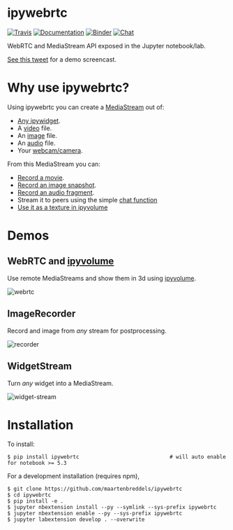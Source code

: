 # ipywebrtc

[![Travis](https://travis-ci.org/maartenbreddels/ipywebrtc.svg?branch=master)](https://travis-ci.org/maartenbreddels/ipywebrtc)
[![Documentation](https://readthedocs.org/projects/ipywebrtc/badge/?version=latest)](https://ipywebrtc.readthedocs.io/en/latest/)
[![Binder](https://mybinder.org/badge.svg)](https://mybinder.org/v2/gh/maartenbreddels/ipywebrtc/master?filepath=docs/source)
[![Chat](https://badges.gitter.im/Join%20Chat.svg)](https://gitter.im/jupyter-widgets/Lobby)

WebRTC and MediaStream API exposed in the Jupyter notebook/lab.

[See this tweet](https://twitter.com/maartenbreddels/status/1027995865024262144) for a demo screencast.

# Why use ipywebrtc?

Using ipywebrtc you can create a [MediaStream](api.html#ipywebrtc.webrtc.MediaStream) out of:

- [Any ipywidget](https://ipywebrtc.readthedocs.io/en/latest/api.html#ipywebrtc.webrtc.WidgetStream).
- A [video](https://ipywebrtc.readthedocs.io/en/latest/api.html#ipywebrtc.webrtc.VideoStream) file.
- An [image](https://ipywebrtc.readthedocs.io/en/latest/api.html#ipywebrtc.webrtc.ImageStream) file.
- An [audio](https://ipywebrtc.readthedocs.io/en/latest/api.html#ipywebrtc.webrtc.AudioStream) file.
- Your [webcam/camera](https://ipywebrtc.readthedocs.io/en/latest/api.html#ipywebrtc.webrtc.CameraStream).

From this MediaStream you can:

- [Record a movie](https://ipywebrtc.readthedocs.io/en/latest/api.html#ipywebrtc.webrtc.VideoRecorder).
- [Record an image snapshot](https://ipywebrtc.readthedocs.io/en/latest/api.html#ipywebrtc.webrtc.ImageRecorder).
- [Record an audio fragment](https://ipywebrtc.readthedocs.io/en/latest/api.html#ipywebrtc.webrtc.AudioRecorder).
- Stream it to peers using the simple [chat function](https://ipywebrtc.readthedocs.io/en/latest/api.html#ipywebrtc.chat)
- [Use it as a texture in ipyvolume](https://twitter.com/maartenbreddels/status/894983501996584961)

# Demos

## WebRTC and [ipyvolume](https://github.com/maartenbreddels/ipyvolume/)

Use remote MediaStreams and show them in 3d using [ipyvolume](https://github.com/maartenbreddels/ipyvolume/).

![webrtc](https://user-images.githubusercontent.com/1765949/43977008-03dbfac0-9ce3-11e8-9bb9-4a5f8f2cc79a.gif)

## ImageRecorder

Record and image from _any_ stream for postprocessing.

![recorder](https://user-images.githubusercontent.com/1765949/43978560-fe0bf500-9ce7-11e8-81b9-9d30d26d7492.gif)

## WidgetStream

Turn _any_ widget into a MediaStream.

![widget-stream](https://user-images.githubusercontent.com/1765949/43977992-1668d534-9ce6-11e8-8fab-783105476e98.gif)

# Installation

To install:

```
$ pip install ipywebrtc                             # will auto enable for notebook >= 5.3
```

For a development installation (requires npm),

```
$ git clone https://github.com/maartenbreddels/ipywebrtc
$ cd ipywebrtc
$ pip install -e .
$ jupyter nbextension install --py --symlink --sys-prefix ipywebrtc
$ jupyter nbextension enable --py --sys-prefix ipywebrtc
$ jupyter labextension develop . --overwrite
```
